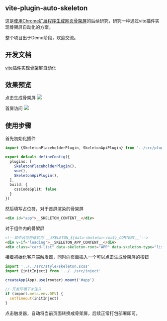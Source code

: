 ## vite-plugin-auto-skeleton

这是[使用Chrome扩展程序生成网页骨架屏](https://www.shymean.com/article/使用Chrome扩展程序生成网页骨架屏)的后续研究，研究一种通过vite插件实现骨架屏自动化的方案。

整个项目出于Demo阶段，欢迎交流。

## 开发文档

[vite插件实现骨架屏自动化](https://www.shymean.com/article/vite插件实现骨架屏自动化)

## 效果预览

点击生成骨架屏
![](https://img.shymean.com/oPic/%E7%94%9F%E6%88%90.gif)

首屏访问
![](https://img.shymean.com/oPic/%E9%A6%96%E5%B1%8F%E6%B8%B2%E6%9F%93.gif)

## 使用步骤

首先初始化插件

```ts
import {SkeletonPlaceholderPlugin, SkeletonApiPlugin} from '../src/plugins/vitePlugin'

export default defineConfig({
  plugins: [
    SkeletonPlaceholderPlugin(),
    vue(),
    SkeletonApiPlugin(),
  ],
  build: {
    cssCodeSplit: false
  }
})
```

然后填写占位符，对于首屏渲染的骨架屏

```html
<div id="app">__SKELETON_CONTENT__</div>
```

对于组件内的骨架屏

```html
<!--其中占位符格式为`__SKELETON_${data-skeleton-root}_CONTENT__`-->
<div v-if="loading">__SKELETON_APP_CONTENT__</div>
<div class="card-list" data-skeleton-root="APP" data-skeleton-type="list"></div>
```

接着初始化客户端触发器，同时向页面插入一个可以点击生成骨架屏的按钮

```ts
import '../../src/style/skeleton.scss'
import {initInject} from '../../src/inject'

createApp(App).use(router).mount('#app')

// 开发环境下才注入
if (import.meta.env.DEV) {
  setTimeout(initInject)
}
```

点击触发器，自动将当前页面转换成骨架屏，后续正常打包部署即可。
